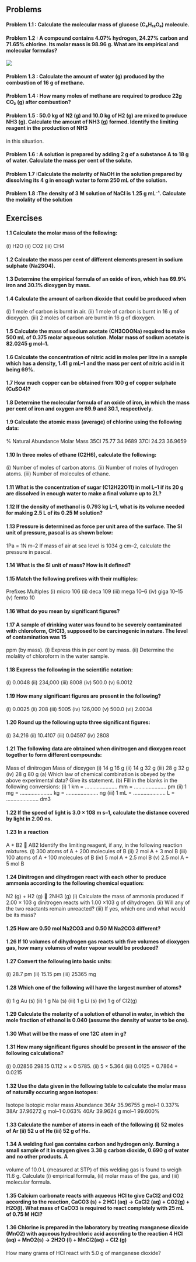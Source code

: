 ## Problems
#### Problem 1.1 : Calculate the molecular mass of glucose (C₆H₁₂O₆) molecule.
#### Problem 1.2 : A compound contains 4.07% hydrogen, 24.27% carbon and 71.65% chlorine. Its molar mass is 98.96 g. What are its empirical and molecular formulas?
[![](https://img.youtube.com/vi/6wfAzLQbECk/0.jpg)](https://www.youtube.com/watch?v=6wfAzLQbECk)
#### Problem 1.3 : Calculate the amount of water (g) produced by the combustion of 16 g of methane.
#### Problem 1.4 : How many moles of methane are required to produce 22g CO₂ (g) after combustion? 
#### Problem 1.5 : 50.0 kg of N2 (g) and 10.0 kg of H2 (g) are mixed to produce NH3 (g). Calculate the amount of NH3 (g) formed. Identify the limiting reagent in the production of NH3
in this situation.
#### Problem 1.6 : A solution is prepared by adding 2 g of a substance A to 18 g of water. Calculate the mass per cent of the solute.
#### Problem 1.7 :Calculate the molarity of NaOH in the solution prepared by dissolving its 4 g in enough water to form 250 mL of the solution.
#### Problem 1.8 :The density of 3 M solution of NaCl is 1.25 g mL⁻¹. Calculate the molality of the solution


## Exercises
#### 1.1 Calculate the molar mass of the following:
(i) H2O (ii) CO2 (iii) CH4
#### 1.2 Calculate the mass per cent of different elements present in sodium sulphate (Na2SO4).
#### 1.3 Determine the empirical formula of an oxide of iron, which has 69.9% iron and 30.1% dioxygen by mass.
#### 1.4 Calculate the amount of carbon dioxide that could be produced when
(i) 1 mole of carbon is burnt in air.
(ii) 1 mole of carbon is burnt in 16 g of dioxygen.
(iii) 2 moles of carbon are burnt in 16 g of dioxygen.
#### 1.5 Calculate the mass of sodium acetate (CH3COONa) required to make 500 mL of 0.375 molar aqueous solution. Molar mass of sodium acetate is 82.0245 g mol–1.
#### 1.6 Calculate the concentration of nitric acid in moles per litre in a sample which has a density, 1.41 g mL–1 and the mass per cent of nitric acid in it being 69%.
#### 1.7 How much copper can be obtained from 100 g of copper sulphate (CuSO4)?
#### 1.8 Determine the molecular formula of an oxide of iron, in which the mass per cent of iron and oxygen are 69.9 and 30.1, respectively.
#### 1.9 Calculate the atomic mass (average) of chlorine using the following data:
% Natural Abundance Molar Mass
35Cl 75.77 34.9689
37Cl 24.23 36.9659
#### 1.10 In three moles of ethane (C2H6), calculate the following:
(i) Number of moles of carbon atoms.
(ii) Number of moles of hydrogen atoms.
(iii) Number of molecules of ethane.
#### 1.11 What is the concentration of sugar (C12H22O11) in mol L–1 if its 20 g are dissolved in enough water to make a final volume up to 2L?
#### 1.12 If the density of methanol is 0.793 kg L–1, what is its volume needed for making 2.5 L of its 0.25 M solution?
#### 1.13 Pressure is determined as force per unit area of the surface. The SI unit of pressure, pascal is as shown below:
1Pa = 1N m–2
If mass of air at sea level is 1034 g cm–2, calculate the pressure in pascal.
#### 1.14 What is the SI unit of mass? How is it defined?
#### 1.15 Match the following prefixes with their multiples:
Prefixes Multiples
(i) micro 106
(ii) deca 109
(iii) mega 10–6
(iv) giga 10–15
(v) femto 10
#### 1.16 What do you mean by significant figures?
#### 1.17 A sample of drinking water was found to be severely contaminated with chloroform, CHCl3, supposed to be carcinogenic in nature. The level of contamination was 15
ppm (by mass).
(i) Express this in per cent by mass.
(ii) Determine the molality of chloroform in the water sample.
#### 1.18 Express the following in the scientific notation:
(i) 0.0048
(ii) 234,000
(iii) 8008
(iv) 500.0
(v) 6.0012
#### 1.19 How many significant figures are present in the following?
(i) 0.0025
(ii) 208
(iii) 5005
(iv) 126,000
(v) 500.0
(vi) 2.0034
#### 1.20 Round up the following upto three significant figures:
(i) 34.216
(ii) 10.4107
(iii) 0.04597
(iv) 2808
#### 1.21 The following data are obtained when dinitrogen and dioxygen react together to form different compounds:
Mass of dinitrogen Mass of dioxygen
(i) 14 g 16 g
(ii) 14 g 32 g
(iii) 28 g 32 g
(iv) 28 g 80 g
(a) Which law of chemical combination is obeyed by the above experimental data?
Give its statement.
(b) Fill in the blanks in the following conversions:
(i) 1 km = ...................... mm = ...................... pm
(ii) 1 mg = ...................... kg = ...................... ng
(iii) 1 mL = ...................... L = ...................... dm3
#### 1.22 If the speed of light is 3.0 × 108 m s–1, calculate the distance covered by light in 2.00 ns.
#### 1.23 In a reaction
A + B2  AB2
Identify the limiting reagent, if any, in the following reaction mixtures.
(i) 300 atoms of A + 200 molecules of B
(ii) 2 mol A + 3 mol B
(iii) 100 atoms of A + 100 molecules of B
(iv) 5 mol A + 2.5 mol B
(v) 2.5 mol A + 5 mol B
#### 1.24 Dinitrogen and dihydrogen react with each other to produce ammonia according to the following chemical equation:
N2 (g) + H2 (g)  2NH3 (g)
(i) Calculate the mass of ammonia produced if 2.00 × 103 g dinitrogen reacts with 1.00 ×103 g of dihydrogen.
(ii) Will any of the two reactants remain unreacted?
(iii) If yes, which one and what would be its mass?
#### 1.25 How are 0.50 mol Na2CO3 and 0.50 M Na2CO3 different?
#### 1.26 If 10 volumes of dihydrogen gas reacts with five volumes of dioxygen gas, how many volumes of water vapour would be produced?
#### 1.27 Convert the following into basic units:
(i) 28.7 pm
(ii) 15.15 pm
(iii) 25365 mg
#### 1.28 Which one of the following will have the largest number of atoms?
(i) 1 g Au (s)
(ii) 1 g Na (s)
(iii) 1 g Li (s)
(iv) 1 g of Cl2(g)
#### 1.29 Calculate the molarity of a solution of ethanol in water, in which the mole fraction of ethanol is 0.040 (assume the density of water to be one).
#### 1.30 What will be the mass of one 12C atom in g?
#### 1.31 How many significant figures should be present in the answer of the following calculations?
(i) 0.02856 298.15 0.112 × ×
0 5785. (ii) 5 × 5.364
(iii) 0.0125 + 0.7864 + 0.0215
#### 1.32 Use the data given in the following table to calculate the molar mass of naturally occuring argon isotopes:
Isotope Isotopic molar mass Abundance
36Ar 35.96755 g mol–1 0.337%
38Ar 37.96272 g mol–1 0.063%
40Ar 39.9624 g mol–1 99.600%
#### 1.33 Calculate the number of atoms in each of the following (i) 52 moles of Ar (ii) 52 u of He (iii) 52 g of He.
#### 1.34 A welding fuel gas contains carbon and hydrogen only. Burning a small sample of it in oxygen gives 3.38 g carbon dioxide, 0.690 g of water and no other products. A
volume of 10.0 L (measured at STP) of this welding gas is found to weigh 11.6 g. Calculate (i) empirical formula, (ii) molar mass of the gas, and (iii) molecular
formula.
#### 1.35 Calcium carbonate reacts with aqueous HCl to give CaCl2 and CO2 according to the reaction, CaCO3 (s) + 2 HCl (aq) → CaCl2 (aq) + CO2(g) + H2O(l). What mass of CaCO3 is required to react completely with 25 mL of 0.75 M HCl?
#### 1.36 Chlorine is prepared in the laboratory by treating manganese dioxide (MnO2) with aqueous hydrochloric acid according to the reaction 4 HCl (aq) + MnO2(s) → 2H2O (l) + MnCl2(aq) + Cl2 (g) 
How many grams of HCl react with 5.0 g of manganese dioxide?

